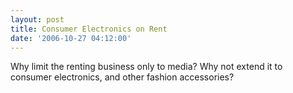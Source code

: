 ```yaml
---
layout: post
title: Consumer Electronics on Rent
date: '2006-10-27 04:12:00'
---
```


Why limit the renting business only to media? Why not extend it to consumer electronics, and other fashion accessories?


